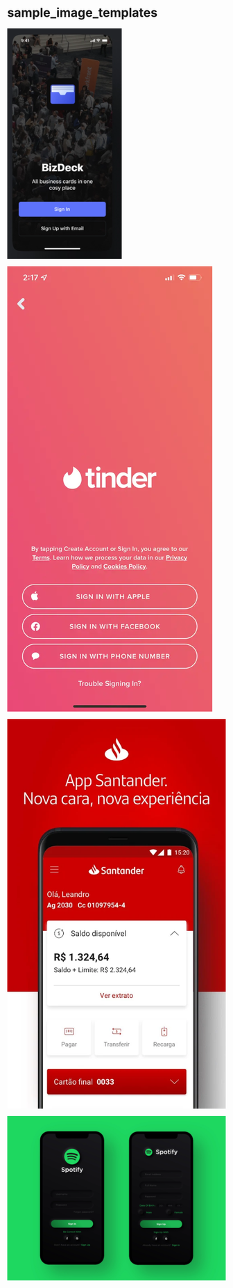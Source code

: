 # sample_image_templates


![image](https://github.com/Bwolfs2/sample_image_templates/blob/main/unknown.png)



![image](https://github.com/Bwolfs2/sample_image_templates/blob/main/61787b7ae100ad00181dd774.png)




![image](https://github.com/Bwolfs2/sample_image_templates/blob/main/unnamed.webp)



![image](https://github.com/Bwolfs2/sample_image_templates/blob/main/1_-_login___register-01_4x.png)

